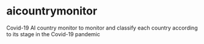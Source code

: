 # aicountrymonitor
Covid-19 AI country monitor to monitor and classify each country according to its stage in the Covid-19 pandemic
